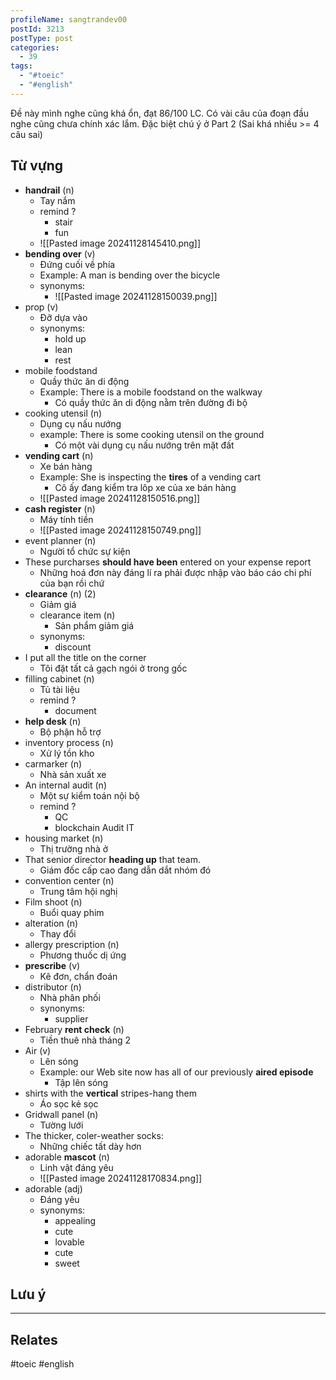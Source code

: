 ```yaml
---
profileName: sangtrandev00
postId: 3213
postType: post
categories:
  - 39
tags:
  - "#toeic"
  - "#english"
---
```

Đề này mình nghe cũng khá ổn, đạt 86/100 LC. Có vài câu của đoạn đầu nghe cũng chưa chính xác lắm. Đặc biệt chú ý ở Part 2 (Sai khá nhiều >= 4 câu sai)

## Từ vựng


- **handrail** (n)
	- Tay nắm
	- remind ?
		- stair
		- fun
	- ![[Pasted image 20241128145410.png]]
- **bending over** (v)
	- Đứng cuối về phía
	- Example: A man is bending over the bicycle
	- synonyms:
		- ![[Pasted image 20241128150039.png]]
- prop (v)
	- Đỡ dựa vào
	- synonyms:
		- hold up
		- lean
		- rest
- mobile foodstand
	- Quầy thức ăn di động
	- Example: There is a mobile foodstand on the walkway
		- Có quầy thức ăn di động nằm trên đường đi bộ
- cooking utensil (n)
	- Dụng cụ nấu nướng
	- example: There is some cooking utensil on the ground
		- Có một vài dụng cụ nấu nướng trên mặt đất
- **vending cart** (n)
	- Xe bán hàng
	- Example: She is inspecting the **tires** of a vending cart 
		- Cô ấy đang kiểm tra lôp xe của xe bán hàng
	- ![[Pasted image 20241128150516.png]]
- **cash register** (n)
	- Máy tính tiền
	- ![[Pasted image 20241128150749.png]]
- event planner (n)
	- Người tổ chức sự kiện
- These purcharses **should have been** entered on your expense report
	- Những hoá đơn này đáng lí ra phải được nhập vào báo cáo chi phí của bạn rồi chứ
- **clearance** (n) (2)
	- Giảm giá
	- clearance item (n)
		- Sản phẩm giảm giá
	- synonyms:
		- discount
- I put all the title on the corner
	- Tôi đặt tất cả gạch ngói ở trong gốc
- filling cabinet (n)
	- Tủ tài liệu
	- remind ?
		- document
- **help desk** (n)
	- Bộ phận hỗ trợ
- inventory process (n)
	- Xử lý tồn kho
- carmarker (n)
	- Nhà sản xuất xe
- An internal audit (n)
	- Một sự kiểm toán nội bộ
	- remind ?
		- QC
		- blockchain Audit IT
- housing market (n)
	- Thị trường nhà ở
- That senior director **heading up** that team.
	- Giám đốc cấp cao đang dẫn dắt nhóm đó
- convention center (n)
	- Trung tâm hội nghị
- Film shoot (n)
	- Buổi quay phim
- alteration (n)
	- Thay đổi
- allergy prescription (n)
	- Phương thuốc dị ứng
- **prescribe** (v)
	- Kê đơn, chẩn đoán
- distributor (n)
	- Nhà phân phối
	- synonyms:
		- supplier
- February **rent check** (n)
	- Tiền thuê nhà tháng 2
- Air (v)
	- Lên sóng
	- Example: our Web site now has all of our previously **aired episode**
		- Tập lên sóng
- shirts with the **vertical** stripes-hang them
	- Áo sọc kẻ sọc
- Gridwall panel (n)
	- Tường lưới
- The thicker, coler-weather socks: 
	- Những chiếc tất dày hơn
- adorable **mascot** (n)
	- Linh vật đáng yêu
	- ![[Pasted image 20241128170834.png]]
- adorable (adj)
	- Đáng yêu
	- synonyms:
		- appealing
		- cute
		- lovable
		- cute
		- sweet
## Lưu ý


---
## Relates

#toeic #english 